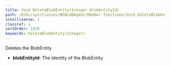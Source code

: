 ```yaml
---
title: Void DeleteBlobEntity(Integer blobEntityId)
path: /EJScript/Classes/NSBLOBAgent/Member functions/Void DeleteBlobEntity(Integer p_0)
intellisense: 1
classref: 1
sortOrder: 1429
keywords: DeleteBlobEntity(Integer)
---
```



Deletes the BlobEntity



* **blobEntityId:** The identity of the BlobEntity


